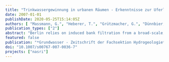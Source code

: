 ```yaml
---
title: "Trinkwassergewinnung in urbanen Räumen - Erkenntnisse zur Uferlfiltration in Berlin"
date: 2007-01-01
publishDate: 2020-05-25T15:14:05Z
authors: [ "Massmann, G.", "Heberer, T.", "Grützmacher, G.", "Dünnbier, U.", "Knappe, A.", "Meyer, H.", "Mechlinski, A.", "Pekdeger, A." ]
publication_types: ["2"]
abstract: "Berlin relies on induced bank filtration from a broad-scale, lake-type surface water system. because the hydraulic conductivity of the lake sediments is low, infiltration only occurs close to the more permeable shore zones. Using multiple environmental tracer methods, a strong vertical age stratification of the bank filtrate could be shown. travel times are generally long and vary throughout the upper aquifers from a few months near the ground surface to several decades in greater depth. infiltration is mostly anoxic and redox zones were found to be vertically stratified too, becoming more reducing with depth. because berlin’s watercourses contain a proportion of treated municipal sewage a number of wastewater residues, e. g. pharmaceutical residues, were detected in surface water and groundwater. While the majority of the pharmaceutical residues studied were efficiently removed during underground passage, some substances (aMDOPh, primidone and carbamazepine) were found to be very persistent."
featured: false
publication: "*Grundwasser - Zeitschrift der Fachsektion Hydrogeologie*"
doi: "10.1007/s00767-007-0036-7"
projects: ["nasri"]
---
```


